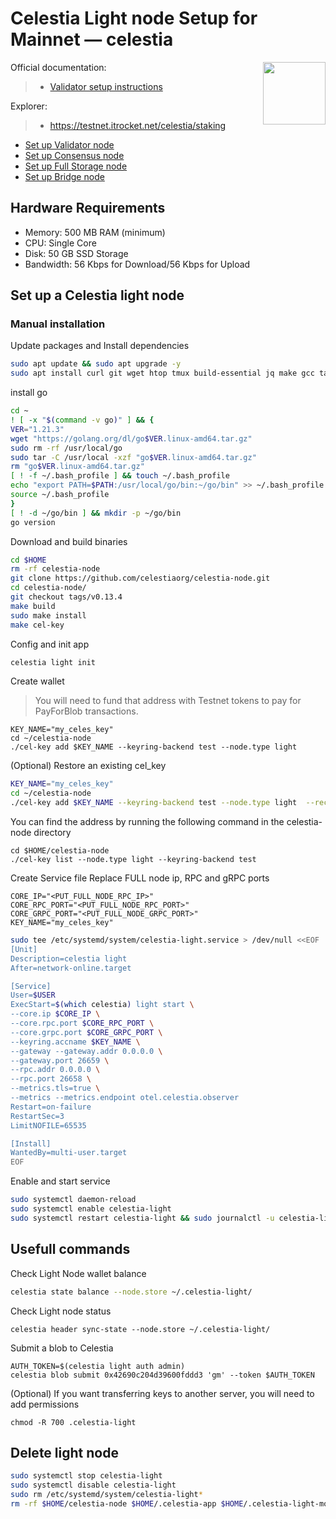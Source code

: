 <div>
<h1 align="left" style="display: flex;"> Celestia Light node Setup for Mainnet — celestia</h1>
<img src="https://avatars.githubusercontent.com/u/54859940?s=200&v=4"  style="float: right;" width="100" height="100"></img>
</div>

Official documentation:
>- [Validator setup instructions](https://docs.celestia.org/nodes/light-node)

Explorer:
>-  https://testnet.itrocket.net/celestia/staking

- [Set up Validator node](https://github.com/itrocket-team/testnet_guides/blob/main/celestia/README.md)
- [Set up Consensus node](https://github.com/itrocket-team/testnet_guides/blob/main/celestia/consensus.md)
- [Set up Full Storage node](https://github.com/itrocket-team/testnet_guides/blob/main/celestia/full_storage.md) 
- [Set up Bridge node](https://github.com/itrocket-team/testnet_guides/blob/main/celestia/bridge.md)   

## Hardware Requirements
 - Memory: 500 MB RAM (minimum)
 - CPU: Single Core
 - Disk: 50 GB SSD Storage
 - Bandwidth: 56 Kbps for Download/56 Kbps for Upload

## Set up a Celestia light node 
### Manual installation

Update packages and Install dependencies

```bash
sudo apt update && sudo apt upgrade -y
sudo apt install curl git wget htop tmux build-essential jq make gcc tar clang pkg-config libssl-dev ncdu -y
```

install go

```bash
cd ~
! [ -x "$(command -v go)" ] && {
VER="1.21.3"
wget "https://golang.org/dl/go$VER.linux-amd64.tar.gz"
sudo rm -rf /usr/local/go
sudo tar -C /usr/local -xzf "go$VER.linux-amd64.tar.gz"
rm "go$VER.linux-amd64.tar.gz"
[ ! -f ~/.bash_profile ] && touch ~/.bash_profile
echo "export PATH=$PATH:/usr/local/go/bin:~/go/bin" >> ~/.bash_profile
source ~/.bash_profile
}
[ ! -d ~/go/bin ] && mkdir -p ~/go/bin
go version 
```

Download and build binaries

```bash
cd $HOME 
rm -rf celestia-node 
git clone https://github.com/celestiaorg/celestia-node.git 
cd celestia-node/ 
git checkout tags/v0.13.4 
make build 
sudo make install 
make cel-key 
```

Config and init app

```bash
celestia light init
```

Create wallet
>You will need to fund that address with Testnet tokens to pay for PayForBlob transactions.

~~~
KEY_NAME="my_celes_key"
cd ~/celestia-node
./cel-key add $KEY_NAME --keyring-backend test --node.type light
~~~

(Optional) Restore an existing cel_key

~~~bash
KEY_NAME="my_celes_key"
cd ~/celestia-node
./cel-key add $KEY_NAME --keyring-backend test --node.type light  --recover
~~~

You can find the address by running the following command in the celestia-node directory
~~~
cd $HOME/celestia-node
./cel-key list --node.type light --keyring-backend test
~~~

Create Service file
Replace FULL node ip, RPC and gRPC ports
~~~
CORE_IP="<PUT_FULL_NODE_RPC_IP>"
CORE_RPC_PORT="<PUT_FULL_NODE_RPC_PORT>"
CORE_GRPC_PORT="<PUT_FULL_NODE_GRPC_PORT>"
KEY_NAME="my_celes_key"
~~~
```bash
sudo tee /etc/systemd/system/celestia-light.service > /dev/null <<EOF
[Unit]
Description=celestia light
After=network-online.target

[Service]
User=$USER
ExecStart=$(which celestia) light start \
--core.ip $CORE_IP \
--core.rpc.port $CORE_RPC_PORT \
--core.grpc.port $CORE_GRPC_PORT \
--keyring.accname $KEY_NAME \
--gateway --gateway.addr 0.0.0.0 \
--gateway.port 26659 \
--rpc.addr 0.0.0.0 \
--rpc.port 26658 \
--metrics.tls=true \
--metrics --metrics.endpoint otel.celestia.observer
Restart=on-failure
RestartSec=3
LimitNOFILE=65535

[Install]
WantedBy=multi-user.target
EOF
```

Enable and start service

```bash
sudo systemctl daemon-reload
sudo systemctl enable celestia-light
sudo systemctl restart celestia-light && sudo journalctl -u celestia-light -f
```

## Usefull commands
Check Light Node wallet balance

~~~bash
celestia state balance --node.store ~/.celestia-light/
~~~

Check Light node status
~~~
celestia header sync-state --node.store ~/.celestia-light/
~~~

Submit a blob to Celestia
~~~
AUTH_TOKEN=$(celestia light auth admin)
celestia blob submit 0x42690c204d39600fddd3 'gm' --token $AUTH_TOKEN
~~~

(Optional) If you want transferring keys to another server, you will need to add permissions

~~~
chmod -R 700 .celestia-light
~~~

## Delete light node 

~~~bash
sudo systemctl stop celestia-light
sudo systemctl disable celestia-light
sudo rm /etc/systemd/system/celestia-light*
rm -rf $HOME/celestia-node $HOME/.celestia-app $HOME/.celestia-light-mocha
~~~
